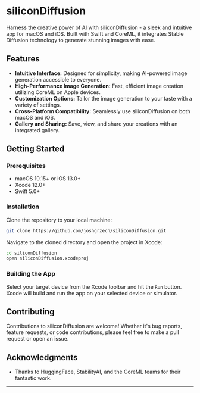 # siliconDiffusion

Harness the creative power of AI with siliconDiffusion - a sleek and intuitive app for macOS and iOS. Built with Swift and CoreML, it integrates Stable Diffusion technology to generate stunning images with ease.

## Features

- **Intuitive Interface:** Designed for simplicity, making AI-powered image generation accessible to everyone.
- **High-Performance Image Generation:** Fast, efficient image creation utilizing CoreML on Apple devices.
- **Customization Options:** Tailor the image generation to your taste with a variety of settings.
- **Cross-Platform Compatibility:** Seamlessly use siliconDiffusion on both macOS and iOS.
- **Gallery and Sharing:** Save, view, and share your creations with an integrated gallery.

## Getting Started

### Prerequisites

- macOS 10.15+ or iOS 13.0+
- Xcode 12.0+
- Swift 5.0+

### Installation

Clone the repository to your local machine:

```bash
git clone https://github.com/joshgrzech/siliconDiffusion.git
```

Navigate to the cloned directory and open the project in Xcode:

```bash
cd siliconDiffusion
open siliconDiffusion.xcodeproj
```

### Building the App

Select your target device from the Xcode toolbar and hit the `Run` button. Xcode will build and run the app on your selected device or simulator.

## Contributing

Contributions to siliconDiffusion are welcome! Whether it's bug reports, feature requests, or code contributions, please feel free to make a pull request or open an issue.

## Acknowledgments

- Thanks to HuggingFace, StabilityAI, and the CoreML teams for their fantastic work.

---

